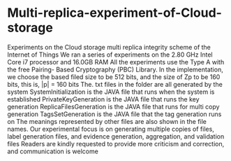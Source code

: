 # Multi-replica-experiment-of-Cloud-storage
Experiments on the Cloud storage multi replica integrity scheme of the Internet of Things
We ran a series of experiments on the 2.80 GHz Intel Core i7 processor and 16.0GB RAM
 All the experiments use the Type A with the free Pairing- Based Cryptography (PBC) Library. In the implementation, we choose the based filed size to be 512 bits, and the size of Zp to be 160 bits, this is, |p| = 160 bits
 The. txt files in the folder are all generated by the system
 SystemInitialization is the JAVA file that runs when the system is established
 PrivateKeyGeneration is the JAVA file that runs the key generation
 ReplicaFilesGeneration is the JAVA file that runs for multi copy generation
 TagsSetGeneration is the JAVA file that the tag generation runs on
 The meanings represented by other files are also shown in the file names. Our experimental focus is on generating multiple copies of files, label generation files, and evidence generation, aggregation, and validation files
 Readers are kindly requested to provide more criticism and correction, and communication is welcome
